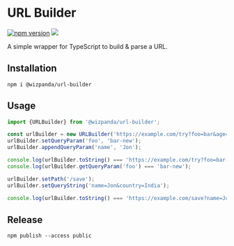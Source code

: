 # URL Builder

[![npm version](https://badge.fury.io/js/%40wizpanda%2Furl-builder.svg)](https://badge.fury.io/js/%40wizpanda%2Furl-builder)
![](https://github.com/wizpanda/url-builder/workflows/Build%20And%20Test%20Cases/badge.svg)

A simple wrapper for TypeScript to build & parse a URL.
  
## Installation

```shell script
npm i @wizpanda/url-builder
```

## Usage

```typescript
import {URLBuilder} from '@wizpanda/url-builder';

const urlBuilder = new URLBuilder('https://example.com/try?foo=bar&age=20');
urlBuilder.setQueryParam('foo', 'bar-new');
urlBuilder.appendQueryParam('name', 'Jon');

console.log(urlBuilder.toString() === 'https://example.com/try?foo=bar-new&age=20&name=Jon');
console.log(urlBuilder.getQueryParam('foo') === 'bar-new');

urlBuilder.setPath('/save');
urlBuilder.setQueryString('name=Jon&country=India');

console.log(urlBuilder.toString() === 'https://example.com/save?name=Jon&country=India');
```

## Release

```shell script
npm publish --access public
```
